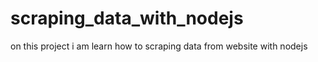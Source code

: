 # scraping_data_with_nodejs
on this project i am learn how to scraping data from website with nodejs
